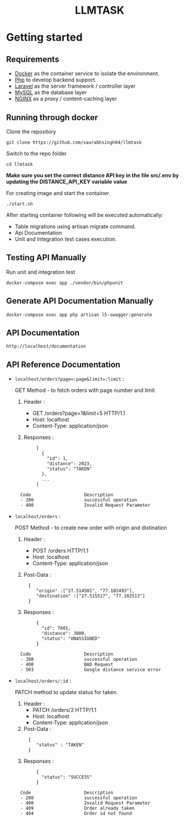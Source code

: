 # <p align="center">LLMTASK</p>
# Getting started

## Requirements

- [Docker](https://www.docker.com/) as the container service to isolate the environment.
- [Php](https://php.net/) to develop backend support.
- [Laravel](https://laravel.com) as the server framework / controller layer
- [MySQL](https://mysql.com/) as the database layer
- [NGINX](https://docs.nginx.com/nginx/admin-guide/content-cache/content-caching/) as a proxy / content-caching layer

## Running through docker

Clone the repository

    git clone https://github.com/saurabhsingh04/llmtask

Switch to the repo folder

    cd llmtask

**Make sure you set the correct distance API key in the file src/.env by updating the DISTANCE_API_KEY variable value**

For creating image and start the container.

	./start.sh
After starting container following will be executed automatically:

- Table migrations using artisan migrate command.
- Api Documentation
- Unit and Integration test cases execution.

## Testing API Manually

Run unit and integration test

	docker-compose exec app ./vendor/bin/phpunit

## Generate API Documentation Manually

	docker-compose exec app php artisan l5-swagger:generate

## API Documentation

	http://localhost/documentation


## API Reference Documentation
- `localhost/orders?page=:page&limit=:limit` :

    GET Method - to fetch orders with page number and limit
    1. Header :
        - GET /orders?page=1&limit=5 HTTP/1.1
        - Host: localhost
        - Content-Type: application/json

    2. Responses :

    ```
            [
              {
                "id": 1,
                "distance": 2023,
                "status": "TAKEN"
              },
              ...
            ]
    ```

        Code                    Description
        - 200                   successful operation
        - 400                   Invalid Request Parameter

- `localhost/orders` :

    POST Method - to create new order with origin and distination
    1. Header :
        - POST /orders HTTP/1.1
        - Host: localhost
        - Content-Type: application/json

    2. Post-Data :
    ```
         {
            "origin" :["27.514501", "77.102493"],
            "destination" :["27.515517", "77.102513"]
         }
    ```

    3. Responses :
    ```
            {
              "id": 7601,
              "distance": 3000,
              "status": "UNASSIGNED"
            }
    ```

        Code                    Description
        - 200                   successful operation
        - 400                   BAD Request
        - 503                   Google distance service error

- `localhost/orders/:id` :

    PATCH method to update status for taken.
    1. Header :
        - PATCH /orders/2 HTTP/1.1
        - Host: localhost
        - Content-Type: application/json
    2. Post-Data :
    ```
         {
            "status" : "TAKEN"
         }
    ```

    3. Responses :
    ```
            {
              "status": "SUCCESS"
            }
    ```

        Code                    Description
        - 200                   successful operation
        - 400                   Invalid Request Parameter
        - 409                   Order already taken
        - 404                   Order id not found

